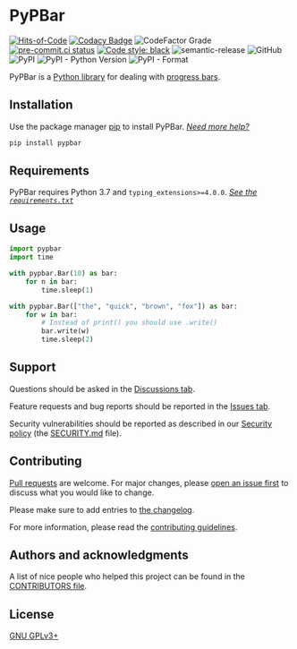 # PyPBar

[![Hits-of-Code](https://hitsofcode.com/github/koviubi56/pypbar?branch=main)](https://hitsofcode.com/github/koviubi56/pypbar/view?branch=main)
[![Codacy Badge](https://app.codacy.com/project/badge/Grade/7b37a885e4454ac0aeba1721197712a9)](https://www.codacy.com/gh/koviubi56/pypbar/dashboard?utm_source=github.com&amp;utm_medium=referral&amp;utm_content=koviubi56/pypbar&amp;utm_campaign=Badge_Grade)
![CodeFactor Grade](https://img.shields.io/codefactor/grade/github/koviubi56/pypbar)
[![pre-commit.ci status](https://results.pre-commit.ci/badge/github/koviubi56/pypbar/main.svg)](https://results.pre-commit.ci/latest/github/koviubi56/pypbar/main)
[![Code style: black](https://img.shields.io/badge/code%20style-black-000000.svg)](https://github.com/psf/black)
![semantic-release](https://img.shields.io/badge/%F0%9F%93%A6%F0%9F%9A%80-semantic--release-e10079.svg)
![GitHub](https://img.shields.io/github/license/koviubi56/pypbar)
![PyPI](https://img.shields.io/pypi/v/pypbar)
![PyPI - Python Version](https://img.shields.io/pypi/pyversions/pypbar)
![PyPI - Format](https://img.shields.io/pypi/format/pypbar)

PyPBar is a [Python library](https://docs.python.org/3/glossary.html#term-module) for dealing with [progress bars](https://en.wikipedia.org/wiki/Progress_bar).

## Installation

Use the package manager [pip](https://pip.pypa.io/en/stable/) to install PyPBar. _[Need more help?](https://packaging.python.org/en/latest/tutorials/installing-packages/)_

```bash
pip install pypbar
```

## Requirements

PyPBar requires Python 3.7 and `typing_extensions>=4.0.0`. _[See the `requirements.txt`](requirements.txt)_

## Usage

```py
import pypbar
import time

with pypbar.Bar(10) as bar:
    for n in bar:
        time.sleep(1)

with pypbar.Bar(["the", "quick", "brown", "fox"]) as bar:
    for w in bar:
        # Instead of print() you should use .write()
        bar.write(w)
        time.sleep(2)
```

## Support

Questions should be asked in the [Discussions tab](https://github.com/koviubi56/pypbar/discussions/categories/q-a).

Feature requests and bug reports should be reported in the [Issues tab](https://github.com/koviubi56/pypbar/issues/new/choose).

Security vulnerabilities should be reported as described in our [Security policy](https://github.com/koviubi56/pypbar/security/policy) (the [SECURITY.md](SECURITY.md) file).

## Contributing

[Pull requests](https://github.com/koviubi56/pypbar/blob/main/CONTRIBUTING.md#pull-requests) are welcome. For major changes, please [open an issue first](https://github.com/koviubi56/pypbar/issues/new/choose) to discuss what you would like to change.

Please make sure to add entries to [the changelog](CHANGELOG.md).

For more information, please read the [contributing guidelines](CONTRIBUTING.md).

## Authors and acknowledgments

A list of nice people who helped this project can be found in the [CONTRIBUTORS file](CONTRIBUTORS).

## License

[GNU GPLv3+](LICENSE)
